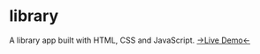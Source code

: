 # library
A library app built with HTML, CSS and JavaScript.
<a href="https://kipraschi.github.io/library/">->Live Demo<-</a>

